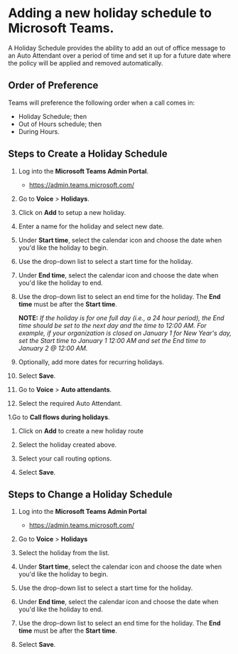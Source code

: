 # Adding a new holiday schedule to Microsoft Teams.

A Holiday Schedule provides the ability to add an out of office message to an Auto Attendant over a period of time and set it up for a future date where the policy will be applied and removed automatically.

## Order of Preference
Teams will preference the following order when a call comes in:
- Holiday Schedule; then
- Out of Hours schedule; then
- During Hours.


## Steps to Create a Holiday Schedule
1. Log into the **Microsoft Teams Admin Portal**.
   - https://admin.teams.microsoft.com/

1. Go to **Voice** > **Holidays**.

1. Click on **Add** to setup a new holiday.

1. Enter a name for the holiday and select new date. 

1. Under **Start time**, select the calendar icon and choose the date when you'd like the holiday to begin.

1. Use the drop-down list to select a start time for the holiday.

1.	Under **End time**, select the calendar icon and choose the date when you'd like the holiday to end.

1. Use the drop-down list to select an end time for the holiday. The **End time** must be after the **Start time**.
   
   **NOTE:**
   *If the holiday is for one full day (i.e., a 24 hour period), the End time should be set to the next day and the time to 12:00 AM. For example, if your organization is closed on January 1 for New Year's day, set the Start time to January 1 12:00 AM and set the End time to January 2 @ 12:00 AM.*

1. Optionally, add more dates for recurring holidays.

1. Select **Save**.

1. Go to **Voice** > **Auto attendants**.

1. Select the required Auto Attendant.

1.Go to **Call flows during holidays**.

1. Click on **Add** to create a new holiday route

1. Select the holiday created above.

1. Select your call routing options.

1. Select **Save**.

## Steps to Change a Holiday Schedule

1. Log into the **Microsoft Teams Admin Portal**
   - https://admin.teams.microsoft.com/

1. Go to **Voice** > **Holidays**

1. Select the holiday from the list.

1. Under **Start time**, select the calendar icon and choose the date when you'd like the holiday to begin.

1. Use the drop-down list to select a start time for the holiday.

1. Under **End time**, select the calendar icon and choose the date when you'd like the holiday to end.

1. Use the drop-down list to select an end time for the holiday. The **End time** must be after the **Start time**.

1. Select **Save**.
